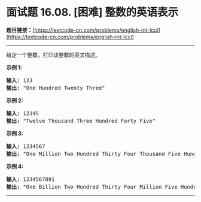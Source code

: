 # 面试题 16.08. [困难] 整数的英语表示

**题目链接：**[https://leetcode-cn.com/problems/english-int-lcci](https://leetcode-cn.com/problems/english-int-lcci)

---

<div class="content__1Y2H">
 <div class="notranslate">
  <p>给定一个整数，打印该整数的英文描述。</p> 
  <p><strong>示例 1:</strong></p> 
  <pre class="language-text"><strong>输入:</strong> 123
<strong>输出:</strong> "One Hundred Twenty Three"
</pre> 
  <p><strong>示例 2:</strong></p> 
  <pre class="language-text"><strong>输入:</strong> 12345
<strong>输出:</strong> "Twelve Thousand Three Hundred Forty Five"</pre> 
  <p><strong>示例 3:</strong></p> 
  <pre class="language-text"><strong>输入:</strong> 1234567
<strong>输出:</strong> "One Million Two Hundred Thirty Four Thousand Five Hundred Sixty Seven"</pre> 
  <p><strong>示例 4:</strong></p> 
  <pre class="language-text"><strong>输入:</strong> 1234567891
<strong>输出:</strong> "One Billion Two Hundred Thirty Four Million Five Hundred Sixty Seven Thousand Eight Hundred Ninety One"</pre> 
 </div>
</div>

---

```

```